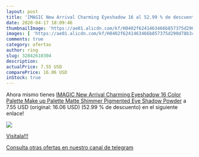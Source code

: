 ```yaml
---
layout: post
title: 'IMAGIC New Arrival Charming Eyeshadow 16 al 52.99 % de descuento'
date: 2020-04-17 18:09:46
thumbnailImage: 'https://ae01.alicdn.com/kf/H0402f6241463466b857375d290d78b3cp/IMAGIC-New-Arrival-Charming-Eyeshadow-16-Color-Palette-Make-up-Palette-Matte-Shimmer-Pigmented-Eye-Shadow.jpg_350x350._SL200_.jpg'
images: [ 'https://ae01.alicdn.com/kf/H0402f6241463466b857375d290d78b3cp/IMAGIC-New-Arrival-Charming-Eyeshadow-16-Color-Palette-Make-up-Palette-Matte-Shimmer-Pigmented-Eye-Shadow.jpg_350x350._SL200_.jpg' ]
comments: true
category: ofertas
author: ring
slug: 32842610304
description:
actualPrice: 7.55 USD
comparePrice: 16.06 USD
inStock: true
---
```


Ahora mismo tienes [IMAGIC New Arrival Charming Eyeshadow 16 Color Palette Make up Palette Matte Shimmer  Pigmented Eye Shadow Powder](https://www.amazon.com/dp/32842610304/?tag=redken08-20) a 7.55 USD (original: 16.06 USD) (52.99 %  de descuento) en el siguiente enlace!

[![](https://ae01.alicdn.com/kf/H0402f6241463466b857375d290d78b3cp/IMAGIC-New-Arrival-Charming-Eyeshadow-16-Color-Palette-Make-up-Palette-Matte-Shimmer-Pigmented-Eye-Shadow.jpg_350x350._SL200_.jpg)](https://www.amazon.com/dp/32842610304/?tag=redken08-20)

[Visítala!!!](https://www.amazon.com/dp/32842610304/?tag=redken08-20)

[Consulta otras ofertas en nuestro canal de telegram](https://t.me/s/ofertas25)
